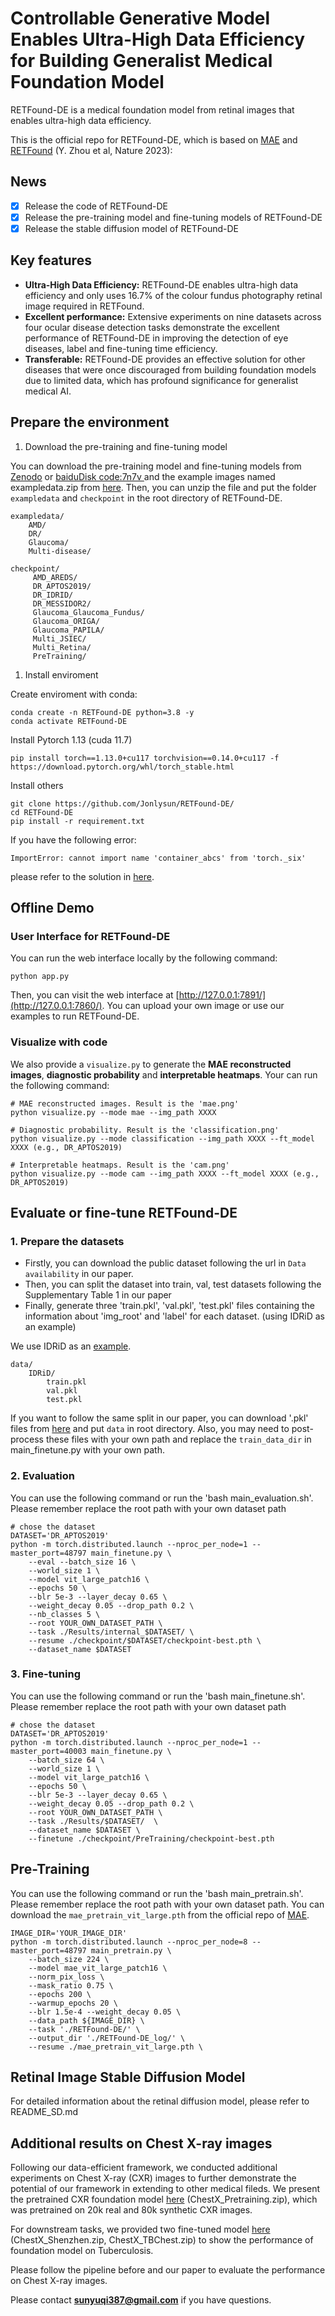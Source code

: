 # Controllable Generative Model Enables Ultra-High Data Efficiency for Building Generalist Medical Foundation Model

RETFound-DE is a medical foundation model from retinal images that enables ultra-high data efficiency. 

This is the official repo for RETFound-DE, which is based on [MAE](https://github.com/facebookresearch/mae) and [RETFound](https://github.com/rmaphoh/RETFound_MAE/tree/main) (Y. Zhou et al, Nature 2023):

## News
- [x] Release the code of RETFound-DE
- [x] Release the pre-training model and fine-tuning models of RETFound-DE
- [x] Release the stable diffusion model of RETFound-DE

## Key features

- **Ultra-High Data Efficiency:** RETFound-DE enables ultra-high data efficiency and only uses 16.7% of the colour fundus photography retinal image required in RETFound.
- **Excellent performance:** Extensive experiments on nine datasets across four ocular disease detection tasks demonstrate the excellent performance of RETFound-DE in improving the detection of eye diseases, label and fine-tuning time efficiency.
- **Transferable:** RETFound-DE provides an effective solution for other diseases that were once discouraged from building foundation models due to limited data, which has profound significance for generalist medical AI.

<!-- 
## Online Demo
We provide a live demo for RETFound-DE at [http://fdudml.cn:12001/](http://fdudml.cn:12001/). You can also  employ the following steps to run the demo locally.

![demo](./images/onlinedemo.png) -->

## Prepare the environment

1. Download the pre-training and fine-tuning model

You can download the pre-training model and fine-tuning models from [Zenodo](https://zenodo.org/records/13340936) or [baiduDisk code:7n7v ](https://pan.baidu.com/s/1TBVNlaR9xW_rqA8ZdrRuOg) and the example images named exampledata.zip from [here](https://drive.google.com/file/d/1f1Lmdtf1LELYpKpthEawastSJWXEWIWb/view?usp=drive_link). Then, you can unzip the file and put the folder `exampledata` and `checkpoint` in the root directory of RETFound-DE.
    
```
exampledata/
    AMD/
    DR/
    Glaucoma/
    Multi-disease/

checkpoint/
     AMD_AREDS/
     DR_APTOS2019/
     DR_IDRID/
     DR_MESSIDOR2/
     Glaucoma_Glaucoma_Fundus/
     Glaucoma_ORIGA/
     Glaucoma_PAPILA/
     Multi_JSIEC/
     Multi_Retina/
     PreTraining/
```

1. Install enviroment

Create enviroment with conda:

```
conda create -n RETFound-DE python=3.8 -y
conda activate RETFound-DE
```
Install Pytorch 1.13 (cuda 11.7)
```
pip install torch==1.13.0+cu117 torchvision==0.14.0+cu117 -f https://download.pytorch.org/whl/torch_stable.html
```

Install others
```
git clone https://github.com/Jonlysun/RETFound-DE/
cd RETFound-DE
pip install -r requirement.txt
```
If you have the following error:
```
ImportError: cannot import name 'container_abcs' from 'torch._six' 
```
please refer to the solution in [here](https://github.com/huggingface/pytorch-image-models/issues/420).

## Offline Demo
### User Interface for RETFound-DE

You can run the web interface locally by the following command:
```
python app.py
```

Then, you can visit the web interface at [http://127.0.0.1:7891/](http://127.0.0.1:7860/). You can upload your own image or use our examples to run RETFound-DE.

### Visualize with code
We also provide a `visualize.py` to generate the **MAE reconstructed images**, **diagnostic probability** and **interpretable heatmaps**. Your can run the following command:
```
# MAE reconstructed images. Result is the 'mae.png'
python visualize.py --mode mae --img_path XXXX

# Diagnostic probability. Result is the 'classification.png'
python visualize.py --mode classification --img_path XXXX --ft_model XXXX (e.g., DR_APTOS2019)

# Interpretable heatmaps. Result is the 'cam.png'
python visualize.py --mode cam --img_path XXXX --ft_model XXXX (e.g., DR_APTOS2019)
```

## Evaluate or fine-tune RETFound-DE
### 1. Prepare the datasets
- Firstly, you can download the public dataset following the url in `Data availability` in our paper. 
- Then, you can split the dataset into train, val, test datasets following the Supplementary Table 1 in our paper 
- Finally, generate three 'train.pkl', 'val.pkl', 'test.pkl' files containing the information about 'img_root' and 'label' for each dataset. (using IDRiD as an example)

We use IDRiD as an [example](Example.ipynb). 
```
data/
    IDRiD/
        train.pkl
        val.pkl
        test.pkl
```
If you want to follow the same split in our paper, you can download '.pkl' files from [here](https://drive.google.com/file/d/1lMYGntHw9H9XsPxelfNHTrZG4z5pqKo3/view?usp=drive_link) and put `data` in root directory. Also, you may need to post-process these files with your own path and replace the `train_data_dir` in main_finetune.py with your own path. 

### 2. Evaluation
You can use the following command or run the 'bash main_evaluation.sh'. Please remember replace the root path with your own dataset path
```
# chose the dataset
DATASET='DR_APTOS2019'
python -m torch.distributed.launch --nproc_per_node=1 --master_port=48797 main_finetune.py \
    --eval --batch_size 16 \
    --world_size 1 \
    --model vit_large_patch16 \
    --epochs 50 \
    --blr 5e-3 --layer_decay 0.65 \
    --weight_decay 0.05 --drop_path 0.2 \
    --nb_classes 5 \
    --root YOUR_OWN_DATASET_PATH \
    --task ./Results/internal_$DATASET/ \
    --resume ./checkpoint/$DATASET/checkpoint-best.pth \
    --dataset_name $DATASET
```
### 3. Fine-tuning
You can use the following command or run the 'bash main_finetune.sh'. Please remember replace the root path with your own dataset path
```
# chose the dataset
DATASET='DR_APTOS2019'
python -m torch.distributed.launch --nproc_per_node=1 --master_port=40003 main_finetune.py \
    --batch_size 64 \
    --world_size 1 \
    --model vit_large_patch16 \
    --epochs 50 \
    --blr 5e-3 --layer_decay 0.65 \
    --weight_decay 0.05 --drop_path 0.2 \
    --root YOUR_OWN_DATASET_PATH \
    --task ./Results/$DATASET/  \
    --dataset_name $DATASET \
    --finetune ./checkpoint/PreTraining/checkpoint-best.pth

```

## Pre-Training
You can use the following command or run the 'bash main_pretrain.sh'. Please remember replace the root path with your own dataset path. You can download the `mae_pretrain_vit_large.pth` from the official repo of [MAE](https://github.com/facebookresearch/mae).
```
IMAGE_DIR='YOUR_IMAGE_DIR'
python -m torch.distributed.launch --nproc_per_node=8 --master_port=48797 main_pretrain.py \
    --batch_size 224 \
    --model mae_vit_large_patch16 \
    --norm_pix_loss \
    --mask_ratio 0.75 \
    --epochs 200 \
    --warmup_epochs 20 \
    --blr 1.5e-4 --weight_decay 0.05 \
    --data_path ${IMAGE_DIR} \
    --task './RETFound-DE/' \
    --output_dir './RETFound-DE_log/' \
    --resume ./mae_pretrain_vit_large.pth \
```

## Retinal Image Stable Diffusion Model
For detailed information about the retinal diffusion model, please refer to README_SD.md


## Additional results on Chest X-ray images
Following our data-efficient framework, we conducted additional experiments on Chest X-ray (CXR) images to further demonstrate the potential of our framework in extending to other medical fileds. We present the pretrained CXR foundation model [here](https://zenodo.org/records/13340936) (ChestX_Pretraining.zip), which was pretrained on 20k real and 80k synthetic CXR images. 

For downstream tasks, we provided two fine-tuned model [here](https://zenodo.org/records/13340936) (ChestX_Shenzhen.zip, ChestX_TBChest.zip) to show the performance of foundation model on Tuberculosis.

Please follow the pipeline before and our paper to evaluate the performance on Chest X-ray images.


Please contact 	**sunyuqi387@gmail.com** if you have questions.
